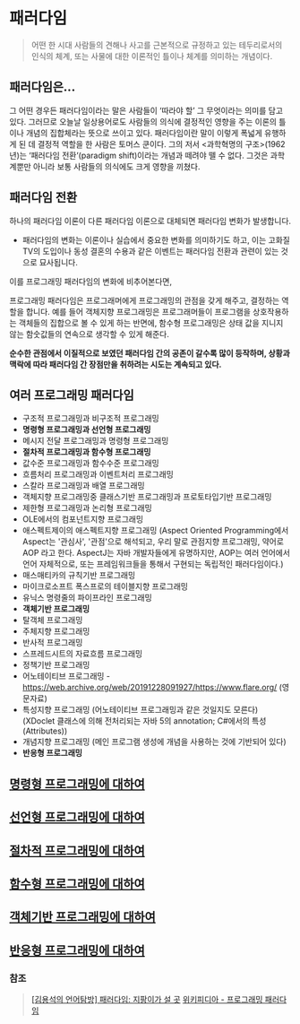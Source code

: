 # 패러다임

> 어떤 한 시대 사람들의 견해나 사고를 근본적으로 규정하고 있는 테두리로서의 인식의 체계, 또는 사물에 대한 이론적인 틀이나 체계를 의미하는 개념이다. 

## 패러다임은... 

그 어떤 경우든 패러다임이라는 말은 사람들이 ‘따라야 할’ 그 무엇이라는 의미를 담고 있다. 그러므로 오늘날 일상용어로도 사람들의 의식에 결정적인 영향을 주는 이론의 틀이나 개념의 집합체라는 뜻으로 쓰이고 있다. 패러다임이란 말이 이렇게 폭넓게 유행하게 된 데 결정적 역할을 한 사람은 토머스 쿤이다. 그의 저서 <과학혁명의 구조>(1962년)는 ‘패러다임 전환’(paradigm shift)이라는 개념과 떼려야 뗄 수 없다. 그것은 과학계뿐만 아니라 보통 사람들의 의식에도 크게 영향을 끼쳤다.

## 패러다임 전환 

 하나의 패러다임 이론이 다른 패러다임 이론으로 대체되면 패러다임 변화가 발생합니다. 
 
- 패러다임의 변화는 이론이나 실습에서 중요한 변화를 의미하기도 하고, 이는 고화질 TV의 도입이나 동성 결혼의 수용과 같은 이벤트는 패러다임 전환과 관련이 있는 것으로 묘사됩니다. 

이를 프로그래밍 패러다임의 변화에 비추어본다면,   

프로그래밍 패러다임은 프로그래머에게 프로그래밍의 관점을 갖게 해주고, 결정하는 역할을 합니다. 예를 들어 객체지향 프로그래밍은 프로그래머들이 프로그램을 상호작용하는 객체들의 집합으로 볼 수 있게 하는 반면에, 함수형 프로그래밍은 상태 값을 지니지 않는 함숫값들의 연속으로 생각할 수 있게 해준다.   

 **순수한 관점에서 이질적으로 보였던 패러다임 간의 공존이 갈수록 많이 등작하며, 상황과 맥락에 따라 패러다임 간 장점만을 취하려는 시도는 계속되고 있다.** 
 

## 여러 프로그래밍 패러다임

- 구조적 프로그래밍과 비구조적 프로그래밍
- **명령형 프로그래밍과 선언형 프로그래밍**
- 메시지 전달 프로그래밍과 명령형 프로그래밍
- **절차적 프로그래밍과 함수형 프로그래밍**
- 값수준 프로그래밍과 함수수준 프로그래밍
- 흐름처리 프로그래밍과 이벤트처리 프로그래밍
- 스칼라 프로그래밍과 배열 프로그래밍
- 객체지향 프로그래밍중 클래스기반 프로그래밍과 프로토타입기반 프로그래밍
- 제한형 프로그래밍과 논리형 프로그래밍
- OLE에서의 컴포넌트지향 프로그래밍
- 애스펙트제이의 애스펙트지향 프로그래밍 (Aspect Oriented Programming에서 Aspect는 '관심사', '관점'으로 해석되고, 우리 말로 관점지향 프로그래밍, 약어로 AOP 라고 한다. AspectJ는 자바 개발자들에게 유명하지만, AOP는 여러 언어에서 언어 자체적으로, 또는 프레임워크들을 통해서 구현되는 독립적인 패러다임이다.)
- 매스매티카의 규칙기반 프로그래밍
- 마이크로소프트 폭스프로의 테이블지향 프로그래밍
- 유닉스 명령줄의 파이프라인 프로그래밍
- **객체기반 프로그래밍**
- 탈객체 프로그래밍
- 주체지향 프로그래밍
- 반사적 프로그래밍
- 스프레드시트의 자료흐름 프로그래밍
- 정책기반 프로그래밍
- 어노테이티브 프로그래밍 - https://web.archive.org/web/20191228091927/https://www.flare.org/ (영문자료)
- 특성지향 프로그래밍 (어노테이티브 프로그래밍과 같은 것일지도 모른다) (XDoclet 클래스에 의해 전처리되는 자바 5의 annotation; C#에서의 특성(Attributes))
- 개념지향 프로그래밍 (메인 프로그램 생성에 개념을 사용하는 것에 기반되어 있다)
- **반응형 프로그래밍**

## [명령형 프로그래밍에 대하여]()

## [선언형 프로그래밍에 대하여]()

## [절차적 프로그래밍에 대하여]() 

## [함수형 프로그래밍에 대하여]() 

## [객체기반 프로그래밍에 대하여]() 

## [반응형 프로그래밍에 대하여](https://github.com/keepinmindsh/lines_edu/blob/main/paradigm/01_sample/README.md) 


### 참조 

> [[김용석의 언어탐방] 패러다임: 지팡이가 설 곳](https://www.hani.co.kr/arti/opinion/column/991798.html)
> [위키피디아 - 프로그래밍 패러다임](https://ko.wikipedia.org/wiki/%ED%94%84%EB%A1%9C%EA%B7%B8%EB%9E%98%EB%B0%8D_%ED%8C%A8%EB%9F%AC%EB%8B%A4%EC%9E%84)
